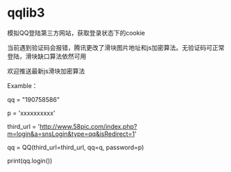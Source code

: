 # qqlib3
模拟QQ登陆第三方网站，获取登录状态下的cookie

当前遇到验证码会报错，腾讯更改了滑块图片地址和js加密算法。无验证码可正常登陆，滑块缺口算法依然可用

欢迎推送最新js滑块加密算法

Examble：

qq = "190758586"

p = 'xxxxxxxxxx'

third_url = 'http://www.58pic.com/index.php?m=login&a=snsLogin&type=qq&isRedirect=1'

qq = QQ(third_url=third_url, qq=q, password=p)

print(qq.login())

